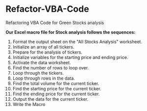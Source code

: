 # Refactor-VBA-Code
Refactoring VBA Code for Green Stocks analysis

**Our Excel macro file for Stock analysis follows the sequences:**

1. Format the output sheet on the "All Stocks Analysis" worksheet.
2. Initialize an array of all tickers.
3. Prepare for the analysis of tickers.
4. Initialize variables for the starting price and ending price.
5. Activate the data worksheet.
6. Find the number of rows to loop over.
7. Loop through the tickers.
8. Loop through rows in the data.
9. Find the total volume for the current ticker.
10. Find the starting price for the current ticker.
11. Find the ending price for the current ticker.
12. Output the data for the current ticker.
13. Write the Macro
